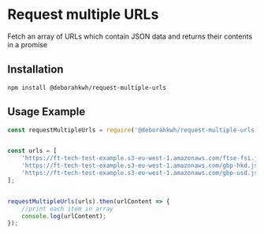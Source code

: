 # Request multiple URLs

 Fetch an array of URLs which contain JSON data and returns their contents in a promise

## Installation

```console
npm install @deborahkwh/request-multiple-urls
```

## Usage Example

``` javascript
const requestMultipleUrls = require('@deborahkwh/request-multiple-urls');


const urls = [
    'https://ft-tech-test-example.s3-eu-west-1.amazonaws.com/ftse-fsi.json',
    'https://ft-tech-test-example.s3-eu-west-1.amazonaws.com/gbp-hkd.json',
    'https://ft-tech-test-example.s3-eu-west-1.amazonaws.com/gbp-usd.json'
];


requestMultipleUrls(urls).then(urlContent => {
    //print each item in array
    console.log(urlContent);
});
```

